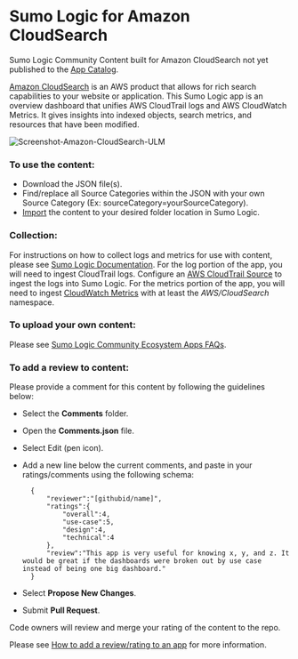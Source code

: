 # Sumo Logic for Amazon CloudSearch
Sumo Logic Community Content built for Amazon CloudSearch not yet published to the [App Catalog](https://help.sumologic.com/docs/integrations/).

[Amazon CloudSearch](https://aws.amazon.com/cloudsearch/) is an AWS product that allows for rich search capabilities to your website or application. This Sumo Logic app is an overview dashboard that unifies AWS CloudTrail logs and AWS CloudWatch Metrics. It gives insights into indexed objects, search metrics, and resources that have been modified.

![Screenshot-Amazon-CloudSearch-ULM](Screenshot-Amazon-CloudSearch-ULM.png)

### To use the content:
- Download the JSON file(s).
- Find/replace all Source Categories within the JSON with your own Source Category (Ex: sourceCategory=yourSourceCategory).
- [Import](https://help.sumologic.com/docs/get-started/library/#import-content) the content to your desired folder location in Sumo Logic.

### Collection:
For instructions on how to collect logs and metrics for use with content, please see [Sumo Logic Documentation](https://help.sumologic.com/docs/send-data/). For the log portion of the app, you will need to ingest CloudTrail logs. Configure an [AWS CloudTrail Source](https://help.sumologic.com/Send-Data/Sources/02Sources-for-Hosted-Collectors/Amazon_Web_Services/AWS_CloudTrail_Source) to ingest the logs into Sumo Logic. For the metrics portion of the app, you will need to ingest [CloudWatch Metrics](https://help.sumologic.com/Metrics/Metrics-Sources/02Amazon-CloudWatch-Source-for-Metrics) with at least the *AWS/CloudSearch* namespace.

### To upload your own content:
Please see [Sumo Logic Community Ecosystem Apps FAQs](https://help.sumologic.com/docs/integrations/community-ecosystem-apps/#faq).

### To add a review to content:
Please provide a comment for this content by following the guidelines below:

- Select the **Comments** folder.
- Open the **Comments.json** file.
- Select Edit (pen icon).
- Add a new line below the current comments, and paste in your ratings/comments using the following schema:

        {
            "reviewer":"[githubid/name]",
            "ratings":{
                "overall":4,
                "use-case":5,
                "design":4,
                "technical":4
            },
            "review":"This app is very useful for knowing x, y, and z. It would be great if the dashboards were broken out by use case instead of being one big dashboard."
        }


- Select **Propose New Changes**.
- Submit **Pull Request**.

Code owners will review and merge your rating of the content to the repo.

Please see [How to add a review/rating to an app](https://help.sumologic.com/docs/integrations/community-ecosystem-apps/#how-do-i-add-a-reviewrating-to-an-app) for more information.